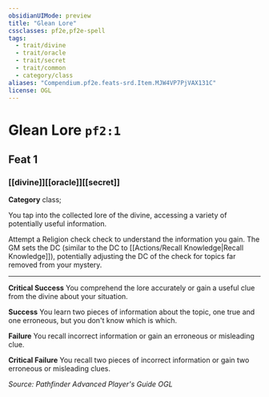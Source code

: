 ```yaml
---
obsidianUIMode: preview
title: "Glean Lore"
cssclasses: pf2e,pf2e-spell
tags:
  - trait/divine
  - trait/oracle
  - trait/secret
  - trait/common
  - category/class
aliases: "Compendium.pf2e.feats-srd.Item.MJW4VP7PjVAX131C"
license: OGL
---
```

# Glean Lore `pf2:1`
## Feat 1
### [[divine]][[oracle]][[secret]]

**Category** class; 




You tap into the collected lore of the divine, accessing a variety of potentially useful information.

Attempt a Religion check check to understand the information you gain. The GM sets the DC (similar to the DC to [[Actions/Recall Knowledge|Recall Knowledge]]), potentially adjusting the DC of the check for topics far removed from your mystery.

* * *

**Critical Success** You comprehend the lore accurately or gain a useful clue from the divine about your situation.

**Success** You learn two pieces of information about the topic, one true and one erroneous, but you don't know which is which.

**Failure** You recall incorrect information or gain an erroneous or misleading clue.

**Critical Failure** You recall two pieces of incorrect information or gain two erroneous or misleading clues.

*Source: Pathfinder Advanced Player's Guide*
*OGL*